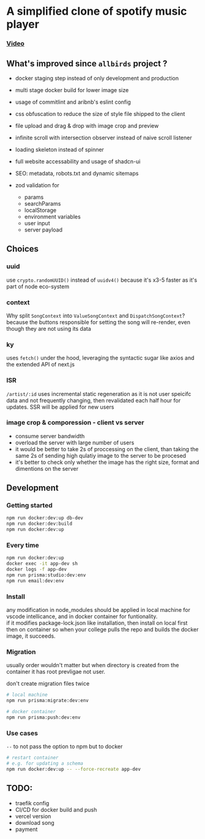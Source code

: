 # A simplified clone of spotify music player

### [Video](https://youtu.be/LLO6_pNr1d0)


## What's improved since `allbirds` project ?
- docker staging step instead of only development and production
- multi stage docker build for lower image size
- usage of commitlint and aribnb's eslint config
- css obfuscation to reduce the size of style file shipped to the client

- file upload and drag & drop with image crop and preview
- infinite scroll with intersection observer instead of naive scroll listener
- loading skeleton instead of spinner

- full website accessability and usage of shadcn-ui
- SEO: metadata, robots.txt and dynamic sitemaps
- zod validation for
  - params
  - searchParams
  - localStorage
  - environment variables
  - user input
  - server payload


## Choices

### uuid
use `crypto.randomUUID()` instead of `uuidv4()` because it's x3-5 faster as it's part of node eco-system

### context
Why split `SongContext` into `ValueSongContext` and `DispatchSongContext`? <br />
because the buttons responsible for setting the song will re-render, 
even though they are not using its data

### ky
uses `fetch()` under the hood, leveraging the syntactic sugar like axios and the extended API of next.js

### ISR
`/artist/:id` uses incremental static regeneration as it is not user speicifc data and not frequently changing, then revalidated each half hour for updates. 
SSR will be applied for new users

### image crop & comporession - client vs server
- consume server bandwidth
- overload the server with large number of users
- it would be better to take 2s of proccessing on the client,
  than taking the same 2s of sending high qulatiy image to the server to be procesed
- it's better to check only whether the image has the right size, format and dimentions on the server


## Development

### Getting started
```sh
npm run docker:dev:up db-dev
npm run docker:dev:build
npm run docker:dev:up
```


### Every time
```sh
npm run docker:dev:up
docker exec -it app-dev sh
docker logs -f app-dev
npm run prisma:studio:dev:env
npm run email:dev:env
```


### Install
any modification in node_modules should be applied in local machine for vscode intellicance,
and in docker container for funtionality. <br />
if it modifies package-lock.json like installation,
then install on local first then on container so when your college pulls the repo and builds the docker image, it succeeds.


### Migration
usually order wouldn't matter but when directory is created from the container it has root prevligae not user.

don't create migration files twice

```sh
# local machine
npm run prisma:migrate:dev:env

# docker container
npm run prisma:push:dev:env
```


### Use cases
`--` to not pass the option to npm but to docker

```sh
# restart container
# e.g. for updating a schema
npm run docker:dev:up -- --force-recreate app-dev
```


## TODO:
- traefik config
- CI/CD for docker build and push
- vercel version
- download song
- payment
